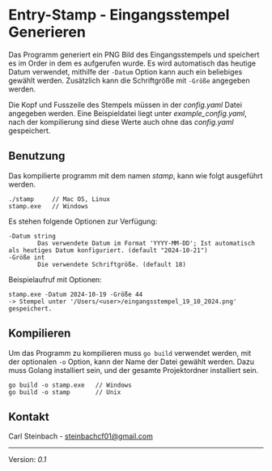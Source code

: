 # Entry-Stamp - Eingangsstempel Generieren

Das Programm generiert ein PNG Bild des Eingangsstempels und speichert es im Order in dem es aufgerufen wurde.
Es wird automatisch das heutige Datum verwendet, mithilfe der `-Datum` Option kann auch ein beliebiges gewählt werden. Zusätzlich kann die Schriftgröße mit `-Größe` angegeben werden.

Die Kopf und Fusszeile des Stempels müssen in der _config.yaml_ Datei angegeben werden. Eine Beispieldatei liegt unter _example_config.yaml_, nach der kompilierung sind diese Werte auch ohne das _config.yaml_ gespeichert.

## Benutzung

Das kompilierte programm mit dem namen _stamp_, kann wie folgt ausgeführt werden.
    
    ./stamp     // Mac OS, Linux
    stamp.exe   // Windows

Es stehen folgende Optionen zur Verfügung:

    -Datum string
            Das verwendete Datum im Format 'YYYY-MM-DD'; Ist automatisch als heutiges Datum konfiguriert. (default "2024-10-21")
    -Größe int
            Die verwendete Schriftgröße. (default 18)

Beispielaufruf mit Optionen:

    stamp.exe -Datum 2024-10-19 -Größe 44
    -> Stempel unter '/Users/<user>/eingangsstempel_19_10_2024.png' gespeichert.


## Kompilieren

Um das Programm zu kompilieren muss `go build` verwendet werden, mit der optionalen `-o` Option, kann der Name der Datei gewählt werden.
Dazu muss Golang installiert sein, und der gesamte Projektordner installiert sein. 

    go build -o stamp.exe   // Windows
    go build -o stamp       // Unix


## Kontakt

Carl Steinbach - steinbachcf01@gmail.com

---

Version: _0.1_


